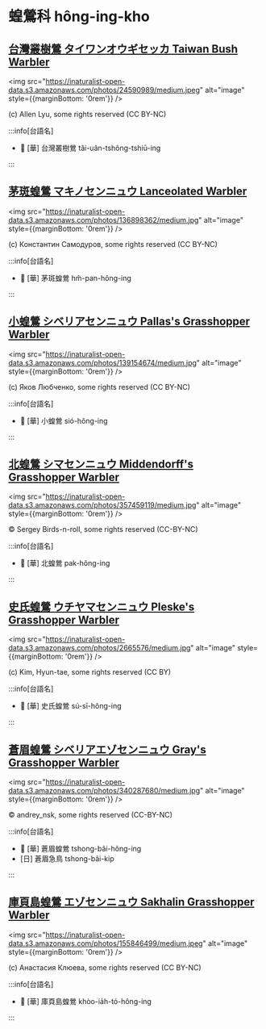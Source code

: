 # 蝗鶯科 hông-ing-kho

## [台灣叢樹鶯 タイワンオウギセッカ Taiwan Bush Warbler](https://ebird.org/species/taibuw1)

<img src="https://inaturalist-open-data.s3.amazonaws.com/photos/24590989/medium.jpeg" alt="image" style={{marginBottom: '0rem'}} />

<p className="image-caption">
(c) Allen Lyu, some rights reserved (CC BY-NC)
</p>

:::info[台語名]

- 🎯 [華] 台灣叢樹鶯 tâi-uân-tshông-tshiū-ing

:::

## [茅斑蝗鶯 マキノセンニュウ Lanceolated Warbler](https://ebird.org/species/lanwar)

<img src="https://inaturalist-open-data.s3.amazonaws.com/photos/136898362/medium.jpg" alt="image" style={{marginBottom: '0rem'}} />

<p className="image-caption">
(c) Константин Самодуров, some rights reserved (CC BY-NC)
</p>

:::info[台語名]

- 🎯 [華] 茅斑蝗鶯 hm̂-pan-hông-ing

:::

## [小蝗鶯 シベリアセンニュウ Pallas's Grasshopper Warbler](https://ebird.org/species/pagwar1)

<img src="https://inaturalist-open-data.s3.amazonaws.com/photos/139154674/medium.jpg" alt="image" style={{marginBottom: '0rem'}} />

<p className="image-caption">
(c) Яков Любченко, some rights reserved (CC BY-NC)
</p>

:::info[台語名]

- 🎯 [華] 小蝗鶯 sió-hông-ing

:::

## [北蝗鶯 シマセンニュウ Middendorff's Grasshopper Warbler](https://ebird.org/species/migwar)

<img src="https://inaturalist-open-data.s3.amazonaws.com/photos/357459119/medium.jpg" alt="image" style={{marginBottom: '0rem'}} />

<p className="image-caption">
© Sergey Birds-n-roll, some rights reserved (CC-BY-NC)
</p>

:::info[台語名]

- 🎯 [華] 北蝗鶯 pak-hông-ing

:::

## [史氏蝗鶯 ウチヤマセンニュウ Pleske's Grasshopper Warbler](https://ebird.org/species/plewar1)

<img src="https://inaturalist-open-data.s3.amazonaws.com/photos/2665576/medium.jpg" alt="image" style={{marginBottom: '0rem'}} />

<p className="image-caption">
(c) Kim, Hyun-tae, some rights reserved (CC BY)
</p>

:::info[台語名]

- 🎯 [華] 史氏蝗鶯 sú-sī-hông-ing

:::

## [蒼眉蝗鶯 シベリアエゾセンニュウ Gray's Grasshopper Warbler](https://ebird.org/species/grgwar1)

<img src="https://inaturalist-open-data.s3.amazonaws.com/photos/340287680/medium.jpg" alt="image" style={{marginBottom: '0rem'}} />

<p className="image-caption">
© andrey_nsk, some rights reserved (CC-BY-NC)
</p>

:::info[台語名]

- 🎯 [華] 蒼眉蝗鶯 tshong-bâi-hông-ing
- [日] 蒼眉急鳥 tshong-bâi-kip

:::

## [庫頁島蝗鶯 エゾセンニュウ Sakhalin Grasshopper Warbler](https://ebird.org/species/sakwar1)

<img src="https://inaturalist-open-data.s3.amazonaws.com/photos/155846499/medium.jpeg" alt="image" style={{marginBottom: '0rem'}} />

<p className="image-caption">
(c) Анастасия Клюева, some rights reserved (CC BY-NC)
</p>

:::info[台語名]

- 🎯 [華] 庫頁島蝗鶯 khòo-ia̍h-tó-hông-ing

:::
